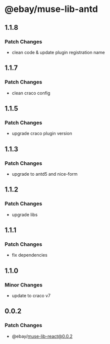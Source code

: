# @ebay/muse-lib-antd

## 1.1.8

### Patch Changes

- clean code & update plugin registration name

## 1.1.7

### Patch Changes

- clean craco config

## 1.1.5

### Patch Changes

- upgrade craco plugin version

## 1.1.3

### Patch Changes

- upgrade to antd5 and nice-form

## 1.1.2

### Patch Changes

- upgrade libs

## 1.1.1

### Patch Changes

- fix dependencies

## 1.1.0

### Minor Changes

- update to craco v7

## 0.0.2

### Patch Changes

- @ebay/muse-lib-react@0.0.2
